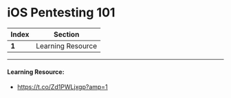 # iOS Pentesting 101

Index | Section
--- | ---
**1** | Learning Resource

___


#### Learning Resource: 

* https://t.co/Zd1PWLjxgp?amp=1